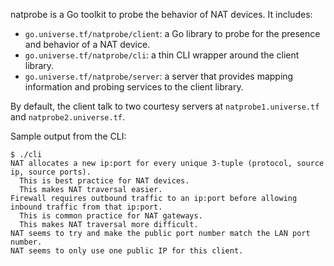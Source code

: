 natprobe is a Go toolkit to probe the behavior of NAT devices. It includes:

 - `go.universe.tf/natprobe/client`: a Go library to probe for the
   presence and behavior of a NAT device.
 - `go.universe.tf/natprobe/cli`: a thin CLI wrapper around the client
   library.
 - `go.universe.tf/natprobe/server`: a server that provides mapping
   information and probing services to the client library.

By default, the client talk to two courtesy servers at
`natprobe1.universe.tf` and `natprobe2.universe.tf`.

Sample output from the CLI:

```
$ ./cli
NAT allocates a new ip:port for every unique 3-tuple (protocol, source ip, source ports).
  This is best practice for NAT devices.
  This makes NAT traversal easier.
Firewall requires outbound traffic to an ip:port before allowing inbound traffic from that ip:port.
  This is common practice for NAT gateways.
  This makes NAT traversal more difficult.
NAT seems to try and make the public port number match the LAN port number.
NAT seems to only use one public IP for this client.
```
